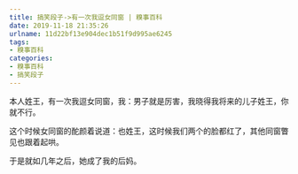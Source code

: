 ```yaml
---
title: 搞笑段子->有一次我逗女同窗 | 糗事百科
date: 2019-11-18 21:35:26
urlname: 11d22bf13e904dec1b51f9d995ae6245
tags: 
- 糗事百科
categories:
- 糗事百科
- 搞笑段子
---
```

本人姓王，有一次我逗女同窗，我：男子就是厉害，我晓得我将来的儿子姓王，你就不行。

这个时候女同窗的酡颜着说道：也姓王，这时候我们两个的脸都红了，其他同窗瞥见也跟着起哄。

于是就如几年之后，她成了我的后妈。


